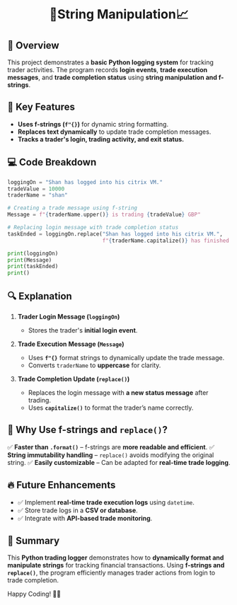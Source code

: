 <div align="center">

# 🐍String Manipulation📈

</div>

## 📖 Overview
This project demonstrates a **basic Python logging system** for tracking trader activities. The program records **login events**, **trade execution messages**, and **trade completion status** using **string manipulation and f-strings**.

## 🔑 Key Features
- **Uses f-strings (`f"{}`)** for dynamic string formatting.
- **Replaces text dynamically** to update trade completion messages.
- **Tracks a trader's login, trading activity, and exit status.**

## 💻 Code Breakdown
```python
loggingOn = "Shan has logged into his citrix VM."
tradeValue = 10000
traderName = "shan"

# Creating a trade message using f-string
Message = f"{traderName.upper()} is trading {tradeValue} GBP"

# Replacing login message with trade completion status
taskEnded = loggingOn.replace("Shan has logged into his citrix VM.", 
                              f"{traderName.capitalize()} has finished trading")

print(loggingOn)
print(Message)
print(taskEnded)
print()
```

## 🔍 Explanation
1. **Trader Login Message (`loggingOn`)**
   - Stores the trader's **initial login event**.

2. **Trade Execution Message (`Message`)**
   - Uses **`f"{}`** format strings to dynamically update the trade message.
   - Converts `traderName` to **uppercase** for clarity.

3. **Trade Completion Update (`replace()`)**
   - Replaces the login message with **a new status message** after trading.
   - Uses **`capitalize()`** to format the trader’s name correctly.

## 🚀 Why Use f-strings and `replace()`?
✅ **Faster than `.format()`** – f-strings are **more readable and efficient**.
✅ **String immutability handling** – `replace()` avoids modifying the original string.
✅ **Easily customizable** – Can be adapted for **real-time trade logging**.

## 🔥 Future Enhancements
- ✅ Implement **real-time trade execution logs** using `datetime`.
- ✅ Store trade logs in a **CSV or database**.
- ✅ Integrate with **API-based trade monitoring**.

## 🎯 Summary
This **Python trading logger** demonstrates how to **dynamically format and manipulate strings** for tracking financial transactions. Using **f-strings and `replace()`**, the program efficiently manages trader actions from login to trade completion.

Happy Coding! 🚀🐍
